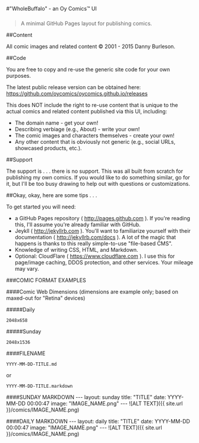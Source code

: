 #"WholeBuffalo" - an Oy Comics&trade; UI
###

> A minimal GitHub Pages layout for publishing comics.

##Content

All comic images and related content &copy; 2001 - 2015 Danny Burleson.

##Code

You are free to copy and re-use the generic site code for your own purposes.

The latest public release version can be obtained here: https://github.com/oycomics/oycomics.github.io/releases

This does NOT include the right to re-use content that is unique to the actual comics and related content published via this UI, including:

* The domain name - get your own!
* Describing verbiage (e.g., About) - write your own!
* The comic images and characters themselves - create your own!
* Any other content that is obviously not generic (e.g., social URLs, showcased products, etc.).

##Support

The support is . . . there is no support. This was all built from scratch for publishing my own comics. If you would like to do something similar, go for it, but I'll be too busy drawing to help out with questions or customizations.

##Okay, okay, here are some tips . . .

To get started you will need:

* a GitHub Pages repository ( http://pages.github.com ). If you're reading this, I'll assume you're already familiar with GitHub.
* Jeykll ( http://jekyllrb.com ). You'll want to familiarize yourself with their documentation ( http://jekyllrb.com/docs ). A lot of the magic that happens is thanks to this really simple-to-use "file-based CMS".
* Knowledge of writing CSS, HTML, and Markdown.
* Optional: CloudFlare ( https://www.cloudflare.com ). I use this for page/image caching, DDOS protection, and other services. Your mileage may vary.

###COMIC FORMAT EXAMPLES 

####Comic Web Dimensions  (dimensions are example only; based on maxed-out for "Retina" devices)

#####Daily

	2048x658

#####Sunday

	2048x1536

####FILENAME

	YYYY-MM-DD-TITLE.md
or

	YYYY-MM-DD-TITLE.markdown

####SUNDAY MARKDOWN
	---
	layout: sunday
	title: "TITLE"
	date: YYYY-MM-DD 00:00:47
	image: "IMAGE_NAME.png"
	---
	![ALT TEXT]({{ site.url }}/comics/IMAGE_NAME.png)

####DAILY MARKDOWN
	---
	layout: daily
	title: "TITLE"
	date: YYYY-MM-DD 00:00:47
	image: "IMAGE_NAME.png"
	---
	![ALT TEXT]({{ site.url }}/comics/IMAGE_NAME.png)
